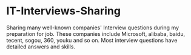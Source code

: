 IT-Interviews-Sharing
=====================

Sharing many well-known companies' Interview questions during my preparation for job. These companies include Microsoft, alibaba, baidu, tecent, sogou, 360, youku and so on. Most interview questions have detailed answers and skills.
